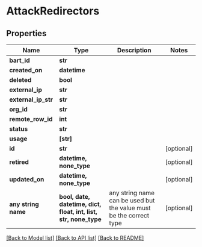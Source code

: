 # AttackRedirectors


## Properties
Name | Type | Description | Notes
------------ | ------------- | ------------- | -------------
**bart_id** | **str** |  | 
**created_on** | **datetime** |  | 
**deleted** | **bool** |  | 
**external_ip** | **str** |  | 
**external_ip_str** | **str** |  | 
**org_id** | **str** |  | 
**remote_row_id** | **int** |  | 
**status** | **str** |  | 
**usage** | **[str]** |  | 
**id** | **str** |  | [optional] 
**retired** | **datetime, none_type** |  | [optional] 
**updated_on** | **datetime, none_type** |  | [optional] 
**any string name** | **bool, date, datetime, dict, float, int, list, str, none_type** | any string name can be used but the value must be the correct type | [optional]

[[Back to Model list]](../README.md#documentation-for-models) [[Back to API list]](../README.md#documentation-for-api-endpoints) [[Back to README]](../README.md)


